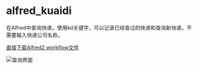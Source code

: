 alfred_kuaidi
=============

在Alfred中查询快递，使用kd关键字，可以记录已经查过的快递和查询新快递，不需要输入快递公司名称。

[直接下载Alfred2 workflow文件](https://github.com/roylez/alfred_kuaidi/releases)

![查询界面](https://github.com/roylez/alfred_kuaidi/blob/master/screenshot.png)

